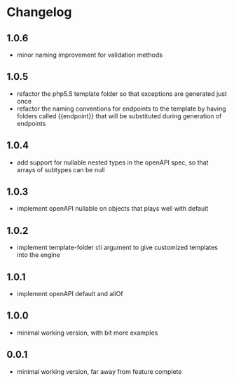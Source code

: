 # Changelog

## 1.0.6

- minor naming improvement for validation methods

## 1.0.5

- refactor the php5.5 template folder so that exceptions are generated just once
- refactor the naming conventions for endpoints to the template by having folders called {{endpoint}} that will be substituted during generation of endpoints

## 1.0.4

- add support for nullable nested types in the openAPI spec, so that arrays of subtypes can be null

## 1.0.3

- implement openAPI nullable on objects that plays well with default

## 1.0.2

- implement template-folder cli argument to give customized templates into the engine

## 1.0.1

- implement openAPI default and allOf

## 1.0.0

- minimal working version, with bit more examples

## 0.0.1

- minimal working version, far away from feature complete